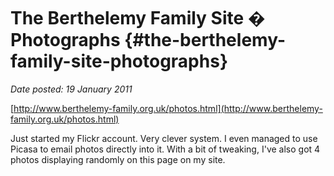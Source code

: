 # The Berthelemy Family Site � Photographs {#the-berthelemy-family-site-photographs}

_Date posted: 19 January 2011_

[http://www.berthelemy-family.org.uk/photos.html](http://www.berthelemy-family.org.uk/photos.html)

Just started my Flickr account. Very clever system. I even managed to use Picasa to email photos directly into it. With a bit of tweaking, I've also got 4 photos displaying randomly on this page on my site.